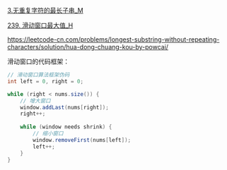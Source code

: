 [3.无重复字符的最长子串_M](../explain/3.无重复字符的最长子串_M.md)

[239. 滑动窗口最大值_H](../explain/239.%20滑动窗口最大值_H.md)

https://leetcode-cn.com/problems/longest-substring-without-repeating-characters/solution/hua-dong-chuang-kou-by-powcai/

滑动窗口的代码框架：

```java
// 滑动窗口算法框架伪码
int left = 0, right = 0;

while (right < nums.size()) {
    // 增大窗口
    window.addLast(nums[right]);
    right++;
    
    while (window needs shrink) {
        // 缩小窗口
        window.removeFirst(nums[left]);
        left++;
    }
}
```

